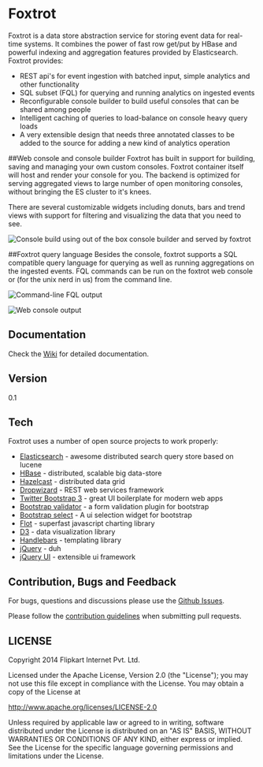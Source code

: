 Foxtrot
=========

Foxtrot is a data store abstraction service for storing event data for real-time systems. It combines the power of fast row get/put by HBase and powerful indexing and aggregation features provided by Elasticsearch. Foxtrot provides:

  - REST api's for event ingestion with batched input, simple analytics and other functionality
  - SQL subset (FQL) for querying and running analytics on ingested events
  - Reconfigurable console builder to build useful consoles that can be shared among people
  - Intelligent caching of queries to load-balance on console heavy query loads
  - A very extensible design that needs three annotated classes to be added to the source for adding a new kind of analytics operation

##Web console and console builder
Foxtrot has built in support for building, saving and managing your own custom consoles. Foxtrot container itself will host and render your console for you. The backend is optimized for serving aggregated views to large number of open monitoring consoles, without bringing the ES cluster to it's knees.

There are several customizable widgets including donuts, bars and trend views with support for filtering and visualizing the data that you need to see. 

![Console build using out of the box console builder and served by foxtrot](https://github.com/flipkart-incubator/foxtrot/blob/master/support/images/FoxtrotScreen.png)
  
##Foxtrot query language
Besides the console, foxtrot supports a SQL compatible query language for querying as well as running aggregations on the ingested events. FQL commands can be run on the foxtrot web console or (for the unix nerd in us) from the command line.

![Command-line FQL output](https://github.com/flipkart-incubator/foxtrot/blob/master/support/images/FQL.png)

![Web console output](https://github.com/flipkart-incubator/foxtrot/blob/master/support/images/FQL-UI.png)

Documentation
-------------
Check the [Wiki](https://github.com/flipkart-incubator/foxtrot/wiki/Introduction) for detailed documentation.

Version
----

0.1

Tech
-----------

Foxtrot uses a number of open source projects to work properly:

* [Elasticsearch](http://www.elasticsearch.org/) - awesome distributed search query store based on lucene
* [HBase](http://hbase.apache.org/) - distributed, scalable big data-store
* [Hazelcast](http://hazelcast.org/) - distributed data grid
* [Dropwizard](https://dropwizard.github.io/dropwizard/) - REST web services framework
* [Twitter Bootstrap 3](http://getbootstrap.com/) - great UI boilerplate for modern web apps
* [Bootstrap validator](https://github.com/1000hz/bootstrap-validator) - a form validation plugin for bootstrap
* [Bootstrap select](http://silviomoreto.github.io/bootstrap-select/) - A ui selection widget for bootstrap
* [Flot](http://www.flotcharts.org/) - superfast javascript charting library
* [D3](http://d3js.org/) - data visualization library
* [Handlebars](http://handlebarsjs.com/) - templating library
* [jQuery](http://jquery.com) - duh
* [jQuery UI](http://jqueryui.com) - extensible ui framework

Contribution, Bugs and Feedback
-------------------------------

For bugs, questions and discussions please use the [Github Issues](https://github.com/flipkart-incubator/foxtrot/issues).

Please follow the [contribution guidelines](https://github.com/flipkart-incubator/foxtrot/blob/master/CONTRIBUTING.md) when submitting pull requests.


LICENSE
-------

Copyright 2014 Flipkart Internet Pvt. Ltd.

Licensed under the Apache License, Version 2.0 (the "License");
you may not use this file except in compliance with the License.
You may obtain a copy of the License at

http://www.apache.org/licenses/LICENSE-2.0

Unless required by applicable law or agreed to in writing, software
distributed under the License is distributed on an "AS IS" BASIS,
WITHOUT WARRANTIES OR CONDITIONS OF ANY KIND, either express or implied.
See the License for the specific language governing permissions and
limitations under the License.

